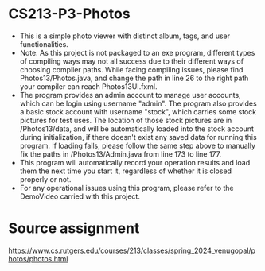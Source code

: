# CS213-P3-Photos
* This is a simple photo viewer with distinct album, tags, and user functionalities.
* Note: As this project is not packaged to an exe program, different types of compiling ways may not all success due to their different ways of choosing compiler paths. While facing compiling issues, please find Photos13/Photos.java, and change the path in line 26 to the right path your compiler can reach Photos13UI.fxml.
* The program provides an admin account to manage user accounts, which can be login using username "admin". The program also provides a basic stock account with username "stock", which carries some stock pictures for test uses. The location of those stock pictures are in /Photos13/data, and will be automatically loaded into the stock account during initialization, if there doesn't exist any saved data for running this program. If loading fails, please follow the same step above to manually fix the paths in /Photos13/Admin.java from line 173 to line 177.
* This program will automatically record your operation results and load them the next time you start it, regardless of whether it is closed properly or not.
* For any operational issues using this program, please refer to the DemoVideo carried with this project.
 
# Source assignment
https://www.cs.rutgers.edu/courses/213/classes/spring_2024_venugopal/photos/photos.html
